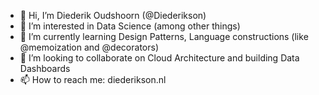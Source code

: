- 👋 Hi, I’m Diederik Oudshoorn (@Diederikson)
- 👀 I’m interested in Data Science (among other things)
- 🌱 I’m currently learning Design Patterns, Language constructions (like @memoization and @decorators)
- 💞️ I’m looking to collaborate on Cloud Architecture and building Data Dashboards
- 📫 How to reach me: diederikson.nl

<!---
Diederikson/Diederikson is a ✨ special ✨ repository because its `README.md` (this file) appears on your GitHub profile.
You can click the Preview link to take a look at your changes.
--->
